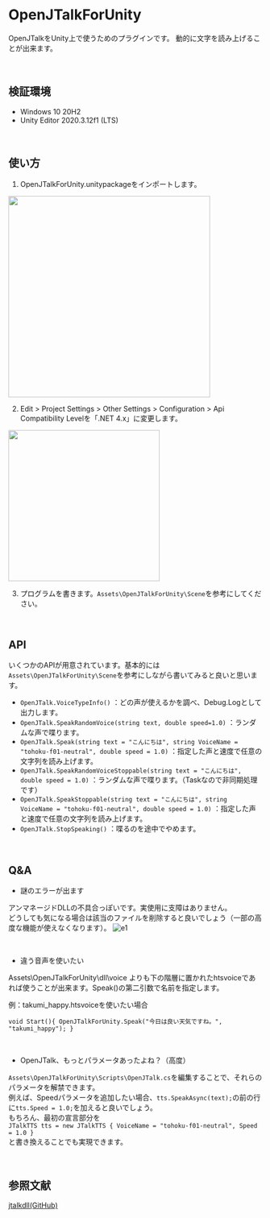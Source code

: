 # OpenJTalkForUnity
OpenJTalkをUnity上で使うためのプラグインです。
動的に文字を読み上げることが出来ます。

<br>

## 検証環境
- Windows 10 20H2
- Unity Editor 2020.3.12f1 (LTS)

<br>

## 使い方
1. OpenJTalkForUnity.unitypackageをインポートします。

<img src="https://user-images.githubusercontent.com/33755507/129216066-e57e084a-2027-4d35-8f19-4ec0d4261dec.png" width="400">

2. Edit > Project Settings > Other Settings > Configuration > Api Compatibility Levelを「.NET 4.x」に変更します。
<img src="https://user-images.githubusercontent.com/33755507/129219061-f24d8638-56f9-405c-b91f-bc76951c6c4a.png" width="300">

3. プログラムを書きます。`Assets\OpenJTalkForUnity\Scene`を参考にしてください。

<br>

## API
いくつかのAPIが用意されています。基本的には`Assets\OpenJTalkForUnity\Scene`を参考にしながら書いてみると良いと思います。
- `OpenJTalk.VoiceTypeInfo()`
：どの声が使えるかを調べ、Debug.Logとして出力します。
- `OpenJTalk.SpeakRandomVoice(string text, double speed=1.0)`
：ランダムな声で喋ります。
- `OpenJTalk.Speak(string text = "こんにちは", string VoiceName = "tohoku-f01-neutral", double speed = 1.0)`
：指定した声と速度で任意の文字列を読み上げます。
- `OpenJTalk.SpeakRandomVoiceStoppable(string text = "こんにちは", double speed = 1.0)`
：ランダムな声で喋ります。（Taskなので非同期処理です）
- `OpenJTalk.SpeakStoppable(string text = "こんにちは", string VoiceName = "tohoku-f01-neutral", double speed = 1.0)`
：指定した声と速度で任意の文字列を読み上げます。
- `OpenJTalk.StopSpeaking()`
：喋るのを途中でやめます。

<br>

## Q&A
- 謎のエラーが出ます

アンマネージドDLLの不具合っぽいです。実使用に支障はありません。<br>
どうしても気になる場合は該当のファイルを削除すると良いでしょう（一部の高度な機能が使えなくなります）。
![e1](https://user-images.githubusercontent.com/33755507/129216635-f21a0cfc-8ccc-4e49-bd61-496cdbf8f907.PNG)

<br>

- 違う音声を使いたい

Assets\OpenJTalkForUnity\dll\voice よりも下の階層に置かれたhtsvoiceであれば使うことが出来ます。Speak()の第二引数で名前を指定します。

例：takumi_happy.htsvoiceを使いたい場合

`
void Start(){
OpenJTalkForUnity.Speak("今日は良い天気ですね。", "takumi_happy");
}
`

<br>

- OpenJTalk、もっとパラメータあったよね？（高度）

`Assets\OpenJTalkForUnity\Scripts\OpenJTalk.cs`を編集することで、それらのパラメータを解禁できます。<br>
例えば、Speedパラメータを追加したい場合、`tts.SpeakAsync(text);`の前の行に`tts.Speed = 1.0;`を加えると良いでしょう。<br>
もちろん、最初の宣言部分を<br>
`JTalkTTS tts = new JTalkTTS { VoiceName = "tohoku-f01-neutral", Speed = 1.0 }`<br>
と書き換えることでも実現できます。

<br>

## 参照文献
[jtalkdll(GitHub)](https://github.com/rosmarinus/jtalkdll)
